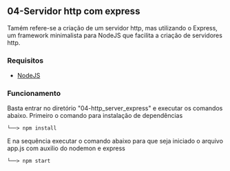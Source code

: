 ## 04-Servidor http com express

Tamém refere-se a criação de um servidor http, mas utilizando o Express, um framework minimalista para NodeJS que facilita a criação de servidores http.

### Requisitos

- [NodeJS](https://nodejs.org/en)

### Funcionamento

Basta entrar no diretório "04-http_server_express" e executar os comandos abaixo. Primeiro o comando para instalação de dependências

```
└──> npm install
```
E na sequência executar o comando abaixo para que seja iniciado o arquivo app.js com auxilio do nodemon e express

```
└──> npm start
```